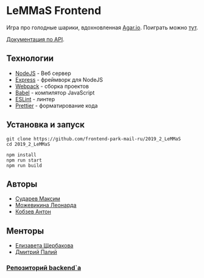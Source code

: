 # LeMMaS Frontend

Игра про голодные шарики, вдохновленная [Agar.io](http://agar.io/). Поиграть можно [тут](http://95.163.212.121).

[Документация по API](https://go-park-mail-ru.github.io/2019_2_LeMMaS).

## Технологии

-   [NodeJS](https://nodejs.org/en/) - Веб сервер
-   [Express](https://expressjs.com/) - фреймворк для NodeJS
-   [Webpack](https://webpack.js.org/) - сборка проектов
-   [Babel](https://babeljs.io/) - компилятор JavaScript
-   [ESLint](https://eslint.org/) - линтер
-   [Prettier](https://prettier.io/) - форматирование кода

## Установка и запуск

```
git clone https://github.com/frontend-park-mail-ru/2019_2_LeMMaS
cd 2019_2_LeMMaS

npm install
npm run start
npm run build
```

## Авторы

-   [Сударев Максим](https://github.com/smi97)
-   [Можевикина Леонарда](https://github.com/ledka17)
-   [Кобзев Антон](https://github.com/kzon)

## Менторы

-   [Елизавета Щербакова](https://github.com/Liza-Shch)
-   [Дмитрий Палий](https://github.com/stanf0rd)

### [Репозиторий backend`a](https://github.com/go-park-mail-ru/2019_2_LeMMaS)

